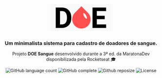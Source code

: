 <h1 align="center">
	<img alt="GoStack" src="./frontend/public/logo.png" width="200px" />
</h1>

<h3 align="center">
	Um minimalista sistema para cadastro de doadores de sangue.
</h3>

<p align="center">
	Projeto <b>DOE Sangue</b> desenvolvido durante a 3ª ed. da MaratonaDev disponibilizada pela Rocketseat 🎓
</p>

<p align="center">
	<img alt="GitHub language count" src="https://img.shields.io/github/languages/count/MuriloChaves/rocketseat-maratonaDev-3?color=%2304D361">
	</img>
	<img alt="GitHub complete" src="https://img.shields.io/badge/MaratonaDev-done-green?logo=data:image/png;base64,iVBORw0KGgoAAAANSUhEUgAAABAAAAAQCAMAAAAoLQ9TAAAALVBMVEVHcExxWsF0XMJzXMJxWcFsUsD///9jRrzY0u6Xh9Gsn9n39fyMecy0qd2bjNJWBT0WAAAABHRSTlMA2Do606wF2QAAAGlJREFUGJVdj1cWwCAIBLEsRU3uf9xobDH8+GZwUYi8i6ucJwrxKE+7D0G9Q4vlYqtmCSjndr4CgCgzlyFgfKfKCVO0LrPKjmiqMxGXkJwNnXskqWG+1oSM+BSwD8f29YLNjvx/OQrn+g99oQSoNmt3PgAAAABJRU5ErkJggg==">
	</img>
	<img alt="Github reposize" src="https://img.shields.io/github/repo-size/MuriloChaves/DoeSangue.svg">
	</img>
	<img alt="License" src="https://img.shields.io/badge/license-MIT-%2304D361">
	</img>
</p>
